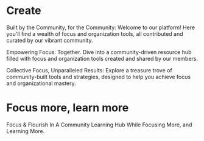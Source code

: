 # Create
Built by the Community, for the Community:
Welcome to our platform! Here you'll find a wealth of focus and organization tools, all contributed and curated by our vibrant community.

Empowering Focus:
Together. Dive into a community-driven resource hub filled with focus and organization tools created and shared by our members.

Collective Focus, Unparalleled Results:
Explore a treasure trove of community-built tools and strategies, designed to help you achieve focus and organizational mastery.
# Focus more, learn more
Focus & Flourish In A Community Learning Hub While Focusing More, and Learning More.
